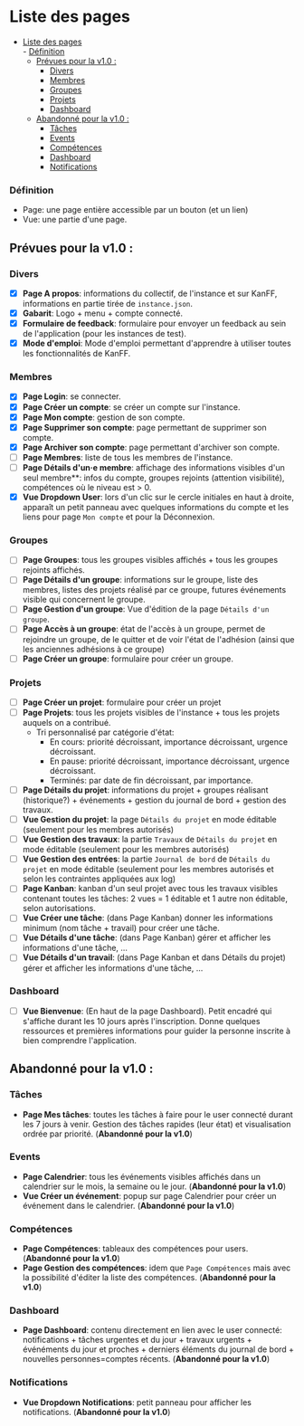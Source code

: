 # Liste des pages

<!-- MDTOC maxdepth:6 firsth1:1 numbering:0 flatten:0 bullets:1 updateOnSave:1 -->

- [Liste des pages](#liste-des-pages)   
      - [Définition](#définition)   
   - [Prévues pour la v1.0 :](#prévues-pour-la-v10)   
      - [Divers](#divers)   
      - [Membres](#membres)   
      - [Groupes](#groupes)   
      - [Projets](#projets)   
      - [Dashboard](#dashboard)   
   - [Abandonné pour la v1.0 :](#abandonné-pour-la-v10)   
      - [Tâches](#tâches)   
      - [Events](#events)   
      - [Compétences](#compétences)   
      - [Dashboard](#dashboard)   
      - [Notifications](#notifications)   

<!-- /MDTOC -->

### Définition
- Page: une page entière accessible par un bouton (et un lien)
- Vue: une partie d'une page.

## Prévues pour la v1.0 :

### Divers
- [x] **Page A propos**: informations du collectif, de l'instance et sur KanFF, informations en partie tirée de `instance.json`.
- [x] **Gabarit**: Logo + menu + compte connecté.
- [x] **Formulaire de feedback**: formulaire pour envoyer un feedback au sein de l'application (pour les instances de test).
- [x] **Mode d'emploi**: Mode d'emploi permettant d'apprendre à utiliser toutes les fonctionnalités de KanFF.

### Membres
- [x] **Page Login**: se connecter.
- [x] **Page Créer un compte**: se créer un compte sur l'instance.
- [x] **Page Mon compte**: gestion de son compte.
- [x] **Page Supprimer son compte**: page permettant de supprimer son compte.
- [x] **Page Archiver son compte**: page permettant d'archiver son compte.
- [ ] **Page Membres**: liste de tous les membres de l'instance.
- [ ] **Page Détails d'un·e membre**: affichage des informations visibles d'un seul membre**: infos du compte, groupes rejoints (attention visibilité), compétences où le niveau est > 0.
- [x] **Vue Dropdown User**: lors d'un clic sur le cercle initiales en haut à droite, apparaît un petit panneau avec quelques informations du compte et les liens pour page `Mon compte` et pour la Déconnexion.

### Groupes
- [ ] **Page Groupes**: tous les groupes visibles affichés + tous les groupes rejoints affichés.
- [ ] **Page Détails d'un groupe**: informations sur le groupe, liste des membres, listes des projets réalisé par ce groupe, futures événements visible qui concernent le groupe.
- [ ] **Page Gestion d'un groupe**: Vue d'édition de la page `Détails d'un groupe`.
- [ ] **Page Accès à un groupe**: état de l'accès à un groupe, permet de rejoindre un groupe, de le quitter et de voir l'état de l'adhésion (ainsi que les anciennes adhésions à ce groupe)
- [ ] **Page Créer un groupe**: formulaire pour créer un groupe.

### Projets
- [ ] **Page Créer un projet**: formulaire pour créer un projet
- [ ] **Page Projets**: tous les projets visibles de l'instance + tous les projets auquels on a contribué.
	- Tri personnalisé par catégorie d'état:
		- En cours: priorité décroissant, importance décroissant, urgence décroissant.
		- En pause: priorité décroissant, importance décroissant, urgence décroissant.
		- Terminés: par date de fin décroissant, par importance.
- [ ] **Page Détails du projet**: informations du projet + groupes réalisant (historique?) + événements + gestion du journal de bord + gestion des travaux.
- [ ] **Vue Gestion du projet**: la page `Détails du projet` en mode éditable (seulement pour les membres autorisés)
- [ ] **Vue Gestion des travaux**: la partie `Travaux` de `Détails du projet` en mode éditable (seulement pour les membres autorisés)
- [ ] **Vue Gestion des entrées**: la partie `Journal de bord` de `Détails du projet` en mode éditable (seulement pour les membres autorisés et selon les contraintes appliquées aux log)
- [ ] **Page Kanban**: kanban d'un seul projet avec tous les travaux visibles contenant toutes les tâches: 2 vues = 1 éditable et 1 autre non éditable, selon autorisations.
- [ ] **Vue Créer une tâche**: (dans Page Kanban) donner les informations minimum (nom tâche + travail) pour créer une tâche.
- [ ] **Vue Détails d'une tâche**: (dans Page Kanban) gérer et afficher les informations d'une tâche, ...
- [ ] **Vue Détails d'un travail**: (dans Page Kanban et dans Détails du projet) gérer et afficher les informations d'une tâche, ...

### Dashboard
- [ ] **Vue Bienvenue**: (En haut de la page Dashboard). Petit encadré qui s'affiche durant les 10 jours après l'inscription. Donne quelques ressources et premières informations pour guider la personne inscrite à bien comprendre l'application.

## Abandonné pour la v1.0 :
### Tâches
- **Page Mes tâches**: toutes les tâches à faire pour le user connecté durant les 7 jours à venir. Gestion des tâches rapides (leur état) et visualisation ordrée par priorité. (**Abandonné pour la v1.0**)

### Events
- **Page Calendrier**: tous les événements visibles affichés dans un calendrier sur le mois, la semaine ou le jour. (**Abandonné pour la v1.0**)
- **Vue Créer un événement**: popup sur page Calendrier pour créer un événement dans le calendrier. (**Abandonné pour la v1.0**)

### Compétences
- **Page Compétences**: tableaux des compétences pour users. (**Abandonné pour la v1.0**)
- **Page Gestion des compétences**: idem que `Page Compétences` mais avec la possibilité d'éditer la liste des compétences. (**Abandonné pour la v1.0**)

### Dashboard
- **Page Dashboard**: contenu directement en lien avec le user connecté: notifications + tâches urgentes et du jour + travaux urgents + événéments du jour et proches + derniers éléments du journal de bord + nouvelles personnes=comptes récents. (**Abandonné pour la v1.0**)

### Notifications
- **Vue Dropdown Notifications**: petit panneau pour afficher les notifications. (**Abandonné pour la v1.0**)
